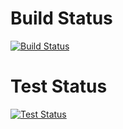 
# Build Status

[![Build Status](http://localhost:9191/buildStatus/icon?job=hello+world&subject=%23%24%7BbuildNumber%7B)](http://localhost:9191/job/hello%20world/)

# Test Status

[![Test Status](http://localhost:9191/buildStatus/icon?job=hello+world)](http://localhost:9191/job/hello%20world/)
